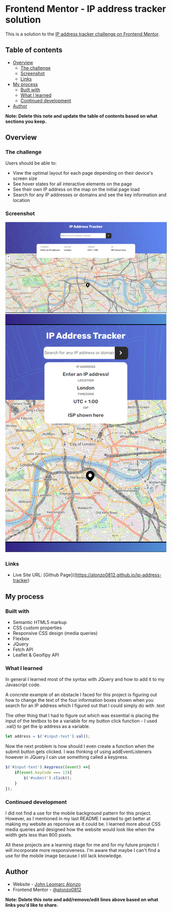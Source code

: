
# Frontend Mentor - IP address tracker solution

This is a solution to the [IP address tracker challenge on Frontend Mentor](https://www.frontendmentor.io/challenges/ip-address-tracker-I8-0yYAH0).

## Table of contents

- [Overview](#overview)
  - [The challenge](#the-challenge)
  - [Screenshot](#screenshot)
  - [Links](#links)
- [My process](#my-process)
  - [Built with](#built-with)
  - [What I learned](#what-i-learned)
  - [Continued development](#continued-development)
- [Author](#author)

**Note: Delete this note and update the table of contents based on what sections you keep.**

## Overview

### The challenge

Users should be able to:

- View the optimal layout for each page depending on their device's screen size
- See hover states for all interactive elements on the page
- See their own IP address on the map on the initial page load
- Search for any IP addresses or domains and see the key information and location

### Screenshot

![](desktop-screenshot.png)
![](mobile-screenshot.png)


### Links

- Live Site URL: [Github Page]((https://alonzo0812.github.io/ip-address-tracker)

## My process

### Built with

- Semantic HTML5 markup
- CSS custom properties
- Responsive CSS design (media queries)
- Flexbox
- JQuery
- Fetch API
- Leaflet & Geoifipy API

### What I learned

In general I learned most of the syntax with JQuery and how to add it to my Javascript code.

A concrete example of an obstacle I faced for this project is figuring out how to change the text of the four information boxes shown when you search for an IP address which I figured out that I could simply do with .text

The other thing that I had to figure out which was essential is placing the input of the textbox to be a variable for my button click function - I used .val() to get the ip address as a variable.

```js
let address = $('#input-text').val();
```
Now the next problem is how should I even create a function when the submit button gets clicked. I was thinking of using addEventListeners however in JQuery I can use something called a keypress.

```js
$('#input-text').keypress((event) =>{
    if(event.keyCode === 13){
        $('#submit').click();
    }
});
```

### Continued development

I did not find a use for the mobile background pattern for this project. However, as I mentioned in my last README I wanted to get better at making my website as reponsive as it could be. I learned more about CSS media queries and designed how the website would look like when the width gets less than 800 pixels.

All these projects are a learning stage for me and for my future projects I will incorporate more responsiveness. I'm aware that maybe I can't find a use for the mobile image because I stil lack knowledge.


## Author

- Website - [John Leomarc Alonzo](https://acelmor.com)
- Frontend Mentor - [@alonzo0812](https://www.frontendmentor.io/profile/alonzo0812)

**Note: Delete this note and add/remove/edit lines above based on what links you'd like to share.**
